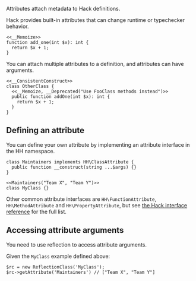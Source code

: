Attributes attach metadata to Hack definitions.

Hack provides built-in attributes that can change runtime or
typechecker behavior.

```Hack
<<__Memoize>>
function add_one(int $x): int {
  return $x + 1;
}
```

You can attach multiple attributes to a definition, and attributes can
have arguments.

``` Hack
<<__ConsistentConstruct>>
class OtherClass {
  <<__Memoize, __Deprecated("Use FooClass methods instead")>>
  public function addOne(int $x): int {
    return $x + 1;
  }
}
```

## Defining an attribute

You can define your own attribute by implementing an attribute
interface in the HH namespace.

``` Hack
class Maintainers implements HH\ClassAttribute {
  public function __construct(string ...$args) {}
}

<<Maintainers("Team X", "Team Y")>>
class MyClass {}
```

Other common attribute interfaces are `HH\FunctionAttribute`,
`HH\MethodAttribute` and `HH\PropertyAttribute`, but see [the Hack
interface reference](/hack/reference/interface/) for the full list.


## Accessing attribute arguments

You need to use reflection to access attribute arguments.

Given the `MyClass` example defined above:

``` Hack
$rc = new ReflectionClass('MyClass');
$rc->getAttribute('Maintainers') // ["Team X", "Team Y"]
```
